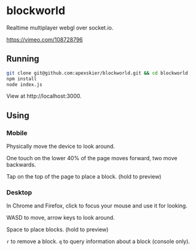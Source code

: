 # blockworld

Realtime multiplayer webgl over socket.io.

https://vimeo.com/108728796

## Running

``` sh
git clone git@github.com:apexskier/blockworld.git && cd blockworld
npm install
node index.js
```

View at http://localhost:3000.

## Using

### Mobile

Physically move the device to look around.

One touch on the lower 40% of the page moves forward, two move backwards.

Tap on the top of the page to place a block. (hold to preview)

### Desktop

In Chrome and Firefox, click to focus your mouse and use it for looking.

WASD to move, arrow keys to look around.

Space to place blocks. (hold to preview)

`r` to remove a block. `q` to query information about a block (console only).
